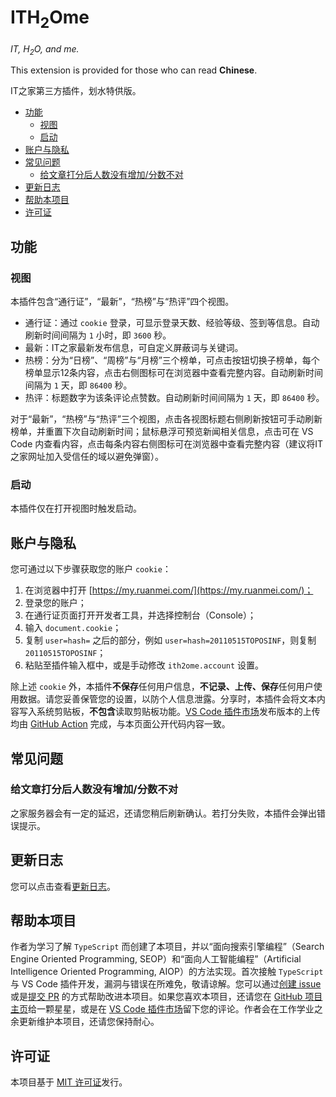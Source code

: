 # ITH<sub>2</sub>Ome

*IT, H<sub>2</sub>O, and me.*

This extension is provided for those who can read **Chinese**.

IT之家第三方插件，划水特供版。

- [功能](#功能)
  - [视图](#视图)
  - [启动](#启动)
- [账户与隐私](#账户与隐私)
- [常见问题](#常见问题)
  - [给文章打分后人数没有增加/分数不对](#给文章打分后人数没有增加分数不对)
- [更新日志](#更新日志)
- [帮助本项目](#帮助本项目)
- [许可证](#许可证)

## 功能
### 视图

本插件包含“通行证”，“最新”，“热榜”与“热评”四个视图。

* 通行证：通过 `cookie` 登录，可显示登录天数、经验等级、签到等信息。自动刷新时间间隔为 `1` 小时，即 `3600` 秒。
* 最新：IT之家最新发布信息，可自定义屏蔽词与关键词。
* 热榜：分为“日榜”、“周榜”与“月榜”三个榜单，可点击按钮切换子榜单，每个榜单显示12条内容，点击右侧图标可在浏览器中查看完整内容。自动刷新时间间隔为 `1` 天，即 `86400` 秒。
* 热评：标题数字为该条评论点赞数。自动刷新时间间隔为 `1` 天，即 `86400` 秒。

对于“最新”，“热榜”与“热评”三个视图，点击各视图标题右侧刷新按钮可手动刷新榜单，并重置下次自动刷新时间；鼠标悬浮可预览新闻相关信息，点击可在 VS Code 内查看内容，点击每条内容右侧图标可在浏览器中查看完整内容（建议将IT之家网址加入受信任的域以避免弹窗）。

### 启动

本插件仅在打开视图时触发启动。

## 账户与隐私

您可通过以下步骤获取您的账户 `cookie`：

1. 在浏览器中打开 [https://my.ruanmei.com/](https://my.ruanmei.com/)；
2. 登录您的账户；
3. 在通行证页面打开开发者工具，并选择控制台（Console）；
4. 输入 `document.cookie`；
5. 复制 `user=hash=` 之后的部分，例如 `user=hash=20110515TOPOSINF`，则复制 `20110515TOPOSINF`；
6. 粘贴至插件输入框中，或是手动修改 `ith2ome.account` 设置。

除上述 `cookie` 外，本插件**不保存**任何用户信息，**不记录、上传、保存**任何用户使用数据。请您妥善保管您的设置，以防个人信息泄露。分享时，本插件会将文本内容写入系统剪贴板，**不包含**读取剪贴板功能。[VS Code 插件市场](https://marketplace.visualstudio.com/items?itemName=astro-tai.ith2ome)发布版本的上传均由 [GitHub Action](.github/workflows/publish.yml) 完成，与本页面公开代码内容一致。

## 常见问题
### 给文章打分后人数没有增加/分数不对

之家服务器会有一定的延迟，还请您稍后刷新确认。若打分失败，本插件会弹出错误提示。

## 更新日志

您可以点击查看[更新日志](CHANGELOG.md)。

## 帮助本项目

作者为学习了解 `TypeScript` 而创建了本项目，并以“面向搜索引擎编程”（Search Engine Oriented Programming, SEOP）和“面向人工智能编程”（Artificial Intelligence Oriented Programming, AIOP）的方法实现。首次接触 `TypeScript` 与 VS Code 插件开发，漏洞与错误在所难免，敬请谅解。您可以通过[创建 issue](https://github.com/Tai-Zhou/ITH2Ome/issues/new/choose) 或是[提交 PR](https://github.com/Tai-Zhou/ITH2Ome/compare) 的方式帮助改进本项目。如果您喜欢本项目，还请您在 [GitHub 项目主页](https://github.com/Tai-Zhou/ITH2Ome)给一颗星星，或是在 [VS Code 插件市场](https://marketplace.visualstudio.com/items?itemName=astro-tai.ith2ome)留下您的评论。作者会在工作学业之余更新维护本项目，还请您保持耐心。

## 许可证

本项目基于 [MIT 许可证](LICENSE)发行。
